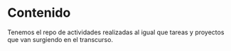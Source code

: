 # Contenido

Tenemos el repo de actividades realizadas al igual que tareas y proyectos que van surgiendo en el transcurso.
